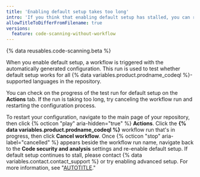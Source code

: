 ```yaml
---
title: 'Enabling default setup takes too long'
intro: 'If you think that enabling default setup has stalled, you can restart the process.'
allowTitleToDifferFromFilename: true
versions:
  feature: code-scanning-without-workflow
---
```


{% data reusables.code-scanning.beta %}

When you enable default setup, a workflow is triggered with the automatically generated configuration. This run is used to test whether default setup works for all {% data variables.product.prodname_codeql %}-supported languages in the repository.

You can check on the progress of the test run for default setup on the **Actions** tab. If the run is taking too long, try canceling the workflow run and restarting the configuration process.

To restart your configuration, navigate to the main page of your repository, then click {% octicon "play" aria-hidden="true" %} **Actions**. Click the **{% data variables.product.prodname_codeql %}** workflow run that's in progress, then click **Cancel workflow**. Once {% octicon "stop" aria-label="cancelled" %} appears beside the workflow run name, navigate back to the **Code security and analysis** settings and re-enable default setup. If default setup continues to stall, please contact {% data variables.contact.contact_support %} or try enabling advanced setup. For more information, see "[AUTOTITLE](/code-security/code-scanning/creating-an-advanced-setup-for-code-scanning/configuring-advanced-setup-for-code-scanning)."
